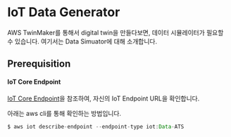 # IoT Data Generator 

AWS TwinMaker를 통해서 digital twin을 만들다보면, 데이터 시뮬레이터가 필요할 수 있습니다. 여기서는 Data Simuator에 대해 소개합니다. 

## Prerequisition

#### IoT Core Endpoint

[IoT Core Endpoint](https://github.com/kyopark2014/IoT-Core-Contents/blob/main/endpoint.md)을 참조하여, 자신의 IoT Endpoint URL을 확인합니다. 

아래는 aws cli를 통해 확인하는 방법입니다. 

```java
$ aws iot describe-endpoint --endpoint-type iot:Data-ATS
```
